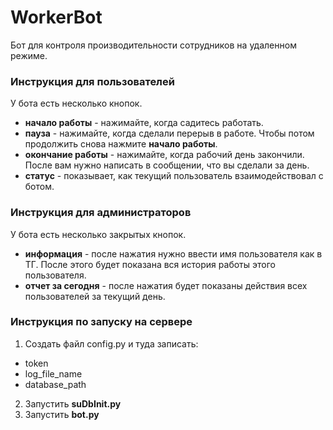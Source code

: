 # WorkerBot

Бот для контроля производительности сотрудников на удаленном режиме.

### Инструкция для пользователей

У бота есть несколько кнопок.

* **начало работы** - нажимайте, когда садитесь работать.
* **пауза** - нажимайте, когда сделали перерыв в работе. Чтобы потом продолжить снова нажмите **начало работы**.
* **окончание работы** - нажимайте, когда рабочий день закончили. После вам нужно написать в сообщении, что вы сделали за день.
* **статус** - показывает, как текущий пользователь взаимодействовал с ботом.

### Инструкция для администраторов

У бота есть несколько закрытых кнопок.

* **информация** - после нажатия нужно ввести имя пользователя как в ТГ. После этого будет показана вся история работы этого пользователя.
* **отчет за сегодня** - после нажатия будет показаны действия всех пользователей за текущий день.

### Инструкция по запуску на сервере

1. Создать файл config.py и туда записать:

* token
* log_file_name
* database_path

2. Запустить **suDbInit.py**
3. Запустить **bot.py**
